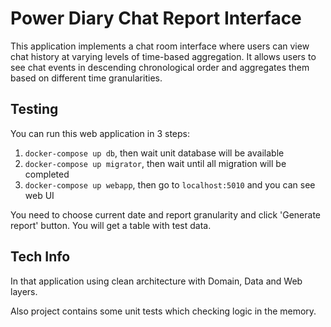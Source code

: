 # Power Diary Chat Report Interface

This application implements a chat room interface where users can view chat history at varying levels of time-based aggregation.
It allows users to see chat events in descending chronological order and aggregates them based on different time granularities.

## Testing

You can run this web application in 3 steps:
1. `docker-compose up db`, then wait unit database will be available
2. `docker-compose up migrator`, then wait until all migration will be completed
3. `docker-compose up webapp`, then go to `localhost:5010` and you can see web UI

You need to choose current date and report granularity and click 'Generate report' button. You will get a table with test data.

## Tech Info

In that application using clean architecture with Domain, Data and Web layers.

Also project contains some unit tests which checking logic in the memory.